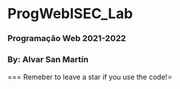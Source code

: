 # ProgWebISEC_Lab
### Programação Web 2021-2022
### By: Alvar San Martín
===
Remeber to leave a star if you use the code!⭐
